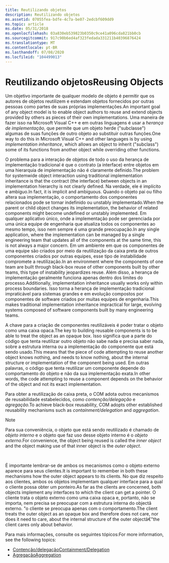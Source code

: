 ```yaml
---
title: Reutilizando objetos
description: Reutilizando objetos
ms.assetid: 07055fea-bdfe-4c7a-be07-2edcbf609dd9
ms.topic: article
ms.date: 05/31/2018
ms.openlocfilehash: 03a830eb539823b0350c9ce41a096cda821bb0cb
ms.sourcegitcommit: 917c90b6ed4af323fedada331211b40396876424
ms.translationtype: MT
ms.contentlocale: pt-BR
ms.lasthandoff: 07/08/2020
ms.locfileid: "104499013"
---
```

# <a name="reusing-objects"></a><span data-ttu-id="51d73-103">Reutilizando objetos</span><span class="sxs-lookup"><span data-stu-id="51d73-103">Reusing Objects</span></span>

<span data-ttu-id="51d73-104">Um objetivo importante de qualquer modelo de objeto é permitir que os autores de objetos reutilizem e estendam objetos fornecidos por outras pessoas como partes de suas próprias implementações.</span><span class="sxs-lookup"><span data-stu-id="51d73-104">An important goal of any object model is to enable object authors to reuse and extend objects provided by others as pieces of their own implementations.</span></span> <span data-ttu-id="51d73-105">Uma maneira de fazer isso na Microsoft Visual C++ e em outras linguagens é usar a *herança de implementação*, que permite que um objeto herde ("subclasse") algumas de suas funções de outro objeto ao substituir outras funções.</span><span class="sxs-lookup"><span data-stu-id="51d73-105">One way to do this in Microsoft Visual C++ and other languages is by using *implementation inheritance*, which allows an object to inherit ("subclass") some of its functions from another object while overriding other functions.</span></span>

<span data-ttu-id="51d73-106">O problema para a interação de objetos de todo o uso da herança de implementação tradicional é que o contrato (a interface) entre objetos em uma hierarquia de implementação não é claramente definido.</span><span class="sxs-lookup"><span data-stu-id="51d73-106">The problem for systemwide object interaction using traditional implementation inheritance is that the contract (the interface) between objects in an implementation hierarchy is not clearly defined.</span></span> <span data-ttu-id="51d73-107">Na verdade, ele é implícito e ambíguo.</span><span class="sxs-lookup"><span data-stu-id="51d73-107">In fact, it is implicit and ambiguous.</span></span> <span data-ttu-id="51d73-108">Quando o objeto pai ou filho altera sua implementação, o comportamento dos componentes relacionados pode se tornar indefinido ou unstably implementado.</span><span class="sxs-lookup"><span data-stu-id="51d73-108">When the parent or child object changes its implementation, the behavior of related components might become undefined or unstably implemented.</span></span> <span data-ttu-id="51d73-109">Em qualquer aplicativo único, onde a implementação pode ser gerenciada por uma única equipe de engenharia que atualiza todos os componentes ao mesmo tempo, isso nem sempre é uma grande preocupação.</span><span class="sxs-lookup"><span data-stu-id="51d73-109">In any single application, where the implementation can be managed by a single engineering team that updates all of the components at the same time, this is not always a major concern.</span></span> <span data-ttu-id="51d73-110">Em um ambiente em que os componentes de uma equipe são criados por meio da reutilização da caixa preta de outros componentes criados por outras equipes, esse tipo de instabilidade compromete a reutilização.</span><span class="sxs-lookup"><span data-stu-id="51d73-110">In an environment where the components of one team are built through black-box reuse of other components built by other teams, this type of instability jeopardizes reuse.</span></span> <span data-ttu-id="51d73-111">Além disso, a herança de implementação geralmente funciona apenas dentro dos limites do processo.</span><span class="sxs-lookup"><span data-stu-id="51d73-111">Additionally, implementation inheritance usually works only within process boundaries.</span></span> <span data-ttu-id="51d73-112">Isso torna a herança de implementação tradicional impraticável para sistemas grandes e em evolução compostos por componentes de software criados por muitas equipes de engenharia.</span><span class="sxs-lookup"><span data-stu-id="51d73-112">This makes traditional implementation inheritance impractical for large, evolving systems composed of software components built by many engineering teams.</span></span>

<span data-ttu-id="51d73-113">A chave para a criação de componentes reutilizáveis é poder tratar o objeto como uma caixa opaca.</span><span class="sxs-lookup"><span data-stu-id="51d73-113">The key to building reusable components is to be able to treat the object as an opaque box.</span></span> <span data-ttu-id="51d73-114">Isso significa que a parte do código que tenta reutilizar outro objeto não sabe nada e precisa saber nada, sobre a estrutura interna ou a implementação do componente que está sendo usado.</span><span class="sxs-lookup"><span data-stu-id="51d73-114">This means that the piece of code attempting to reuse another object knows nothing, and needs to know nothing, about the internal structure or implementation of the component being used.</span></span> <span data-ttu-id="51d73-115">Em outras palavras, o código que tenta reutilizar um componente depende do comportamento do objeto e não da sua implementação exata.</span><span class="sxs-lookup"><span data-stu-id="51d73-115">In other words, the code attempting to reuse a component depends on the behavior of the object and not its exact implementation.</span></span>

<span data-ttu-id="51d73-116">Para obter a reutilização de caixa preta, o COM adota outros mecanismos de reusabilidade estabelecidos, como *contenção/delegação* e *agregação*.</span><span class="sxs-lookup"><span data-stu-id="51d73-116">To achieve black-box reusability, COM adopts other established reusability mechanisms such as *containment/delegation* and *aggregation*.</span></span>

> [!NOTE]  
> <span data-ttu-id="51d73-117">Para sua conveniência, o objeto que está sendo reutilizado é chamado de *objeto interno* e o objeto que faz uso desse objeto interno é o *objeto externo*.</span><span class="sxs-lookup"><span data-stu-id="51d73-117">For convenience, the object being reused is called the *inner object* and the object making use of that inner object is the *outer object*.</span></span>

 

<span data-ttu-id="51d73-118">É importante lembrar-se de ambos os mecanismos como o objeto externo aparece para seus clientes.</span><span class="sxs-lookup"><span data-stu-id="51d73-118">It is important to remember in both these mechanisms how the outer object appears to its clients.</span></span> <span data-ttu-id="51d73-119">No que diz respeito aos clientes, ambos os objetos implementam qualquer interface para a qual o cliente possa obter um ponteiro.</span><span class="sxs-lookup"><span data-stu-id="51d73-119">As far as the clients are concerned, both objects implement any interfaces to which the client can get a pointer.</span></span> <span data-ttu-id="51d73-120">O cliente trata o objeto externo como uma caixa opaca e, portanto, não se importa, nem precisa se preocupar com a estrutura interna do objectâ externo. "o cliente se preocupa apenas com o comportamento.</span><span class="sxs-lookup"><span data-stu-id="51d73-120">The client treats the outer object as an opaque box and therefore does not care, nor does it need to care, about the internal structure of the outer objectâ€”the client cares only about behavior.</span></span>

<span data-ttu-id="51d73-121">Para mais informações, consulte os seguintes tópicos:</span><span class="sxs-lookup"><span data-stu-id="51d73-121">For more information, see the following topics:</span></span>

-   [<span data-ttu-id="51d73-122">Contenção/delegação</span><span class="sxs-lookup"><span data-stu-id="51d73-122">Containment/Delegation</span></span>](containment-delegation.md)
-   [<span data-ttu-id="51d73-123">Agregação</span><span class="sxs-lookup"><span data-stu-id="51d73-123">Aggregation</span></span>](aggregation.md)

 

 




